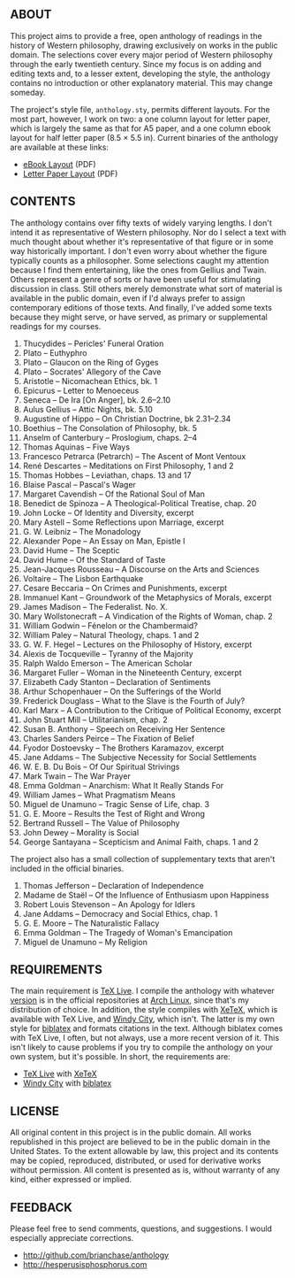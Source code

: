 ## ABOUT

This project aims to provide a free, open anthology of readings in the
history of Western philosophy, drawing exclusively on works in the
public domain. The selections cover every major period of Western
philosophy through the early twentieth century. Since my focus is on
adding and editing texts and, to a lesser extent, developing the
style, the anthology contains no introduction or other explanatory
material. This may change someday.

The project's style file, `anthology.sty`, permits different layouts.
For the most part, however, I work on two: a one column layout for
letter paper, which is largely the same as that for A5 paper, and a
one column ebook layout for half letter paper (8.5 × 5.5 in). Current
binaries of the anthology are available at these links:

* [eBook Layout](http://hesperusisphosphorus.com/projects/anthology-ebook.pdf "eBook Layout") (PDF)
* [Letter Paper Layout](http://hesperusisphosphorus.com/projects/anthology-letter.pdf "Letter Paper Layout") (PDF)

## CONTENTS

The anthology contains over fifty texts of widely varying lengths. I
don't intend it as representative of Western philosophy. Nor do I
select a text with much thought about whether it's representative of
that figure or in some way historically important. I don't even worry
about whether the figure typically counts as a philosopher. Some
selections caught my attention because I find them entertaining, like
the ones from Gellius and Twain. Others represent a genre of sorts or
have been useful for stimulating discussion in class. Still others
merely demonstrate what sort of material is available in the public
domain, even if I'd always prefer to assign contemporary editions of
those texts. And finally, I've added some texts because they might
serve, or have served, as primary or supplemental readings for my
courses.

1. Thucydides – Pericles' Funeral Oration
1. Plato – Euthyphro
1. Plato – Glaucon on the Ring of Gyges
1. Plato – Socrates' Allegory of the Cave
1. Aristotle – Nicomachean Ethics, bk. 1
1. Epicurus – Letter to Menoeceus
1. Seneca – De Ira [On Anger], bk. 2.6–2.10
1. Aulus Gellius – Attic Nights, bk. 5.10
1. Augustine of Hippo – On Christian Doctrine, bk 2.31–2.34
1. Boethius – The Consolation of Philosophy, bk. 5
1. Anselm of Canterbury – Proslogium, chaps. 2–4
1. Thomas Aquinas – Five Ways
1. Francesco Petrarca (Petrarch) – The Ascent of Mont Ventoux
1. René Descartes – Meditations on First Philosophy, 1 and 2
1. Thomas Hobbes – Leviathan, chaps. 13 and 17
1. Blaise Pascal – Pascal's Wager
1. Margaret Cavendish – Of the Rational Soul of Man
1. Benedict de Spinoza – A Theological-Political Treatise, chap. 20
1. John Locke – Of Identity and Diversity, excerpt
1. Mary Astell – Some Reflections upon Marriage, excerpt
1. G. W. Leibniz – The Monadology
1. Alexander Pope – An Essay on Man, Epistle I
1. David Hume – The Sceptic
1. David Hume – Of the Standard of Taste
1. Jean-Jacques Rousseau – A Discourse on the Arts and Sciences
1. Voltaire – The Lisbon Earthquake
1. Cesare Beccaria – On Crimes and Punishments, excerpt
1. Immanuel Kant – Groundwork of the Metaphysics of Morals, excerpt
1. James Madison – The Federalist. No. X.
1. Mary Wollstonecraft – A Vindication of the Rights of Woman, chap. 2
1. William Godwin – Fénelon or the Chambermaid?
1. William Paley – Natural Theology, chaps. 1 and 2
1. G. W. F. Hegel – Lectures on the Philosophy of History, excerpt
1. Alexis de Tocqueville – Tyranny of the Majority
1. Ralph Waldo Emerson – The American Scholar
1. Margaret Fuller – Woman in the Nineteenth Century, excerpt
1. Elizabeth Cady Stanton – Declaration of Sentiments
1. Arthur Schopenhauer – On the Sufferings of the World
1. Frederick Douglass – What to the Slave is the Fourth of July?
1. Karl Marx – A Contribution to the Critique of Political Economy, excerpt
1. John Stuart Mill – Utilitarianism, chap. 2
1. Susan B. Anthony – Speech on Receiving Her Sentence
1. Charles Sanders Peirce – The Fixation of Belief
1. Fyodor Dostoevsky – The Brothers Karamazov, excerpt
1. Jane Addams – The Subjective Necessity for Social Settlements
1. W. E. B. Du Bois – Of Our Spiritual Strivings
1. Mark Twain – The War Prayer
1. Emma Goldman – Anarchism: What It Really Stands For
1. William James – What Pragmatism Means
1. Miguel de Unamuno – Tragic Sense of Life, chap. 3
1. G. E. Moore – Results the Test of Right and Wrong
1. Bertrand Russell – The Value of Philosophy
1. John Dewey – Morality is Social
1. George Santayana – Scepticism and Animal Faith, chaps. 1 and 2

The project also has a small collection of supplementary texts that
aren't included in the official binaries.

1. Thomas Jefferson – Declaration of Independence
1. Madame de Staël – Of the Influence of Enthusiasm upon Happiness
1. Robert Louis Stevenson – An Apology for Idlers
1. Jane Addams – Democracy and Social Ethics, chap. 1
1. G. E. Moore – The Naturalistic Fallacy
1. Emma Goldman – The Tragedy of Woman's Emancipation
1. Miguel de Unamuno – My Religion

## REQUIREMENTS

The main requirement is [TeX Live](http://www.tug.org/texlive "TeX
Live"). I compile the anthology with whatever
[version](https://www.archlinux.org/packages/?q=texlive) is in the
official repositories at [Arch Linux](https://www.archlinux.org/ "Arch
Linux"), since that's my distribution of choice. In addition, the
style compiles with [XeTeX](http://en.wikipedia.org/wiki/XeTeX
"XeTeX"), which is available with TeX Live, and [Windy
City](http://github.com/brianchase/windycity "Windy City"), which
isn't. The latter is my own style for
[biblatex](http://www.ctan.org/pkg/biblatex "biblatex") and formats
citations in the text. Although biblatex comes with TeX Live, I often,
but not always, use a more recent version of it. This isn't likely to
cause problems if you try to compile the anthology on your own
system, but it's possible. In short, the requirements are:

* [TeX Live](http://www.tug.org/texlive "TeX Live") with [XeTeX](http://en.wikipedia.org/wiki/XeTeX "XeTeX")
* [Windy City](http://github.com/brianchase/windycity "Windy City") with [biblatex](http://www.ctan.org/pkg/biblatex "biblatex")

## LICENSE

All original content in this project is in the public domain. All
works republished in this project are believed to be in the public
domain in the United States. To the extent allowable by law, this
project and its contents may be copied, reproduced, distributed, or
used for derivative works without permission. All content is presented
as is, without warranty of any kind, either expressed or implied.

## FEEDBACK

Please feel free to send comments, questions, and suggestions. I would
especially appreciate corrections.

* http://github.com/brianchase/anthology
* http://hesperusisphosphorus.com

